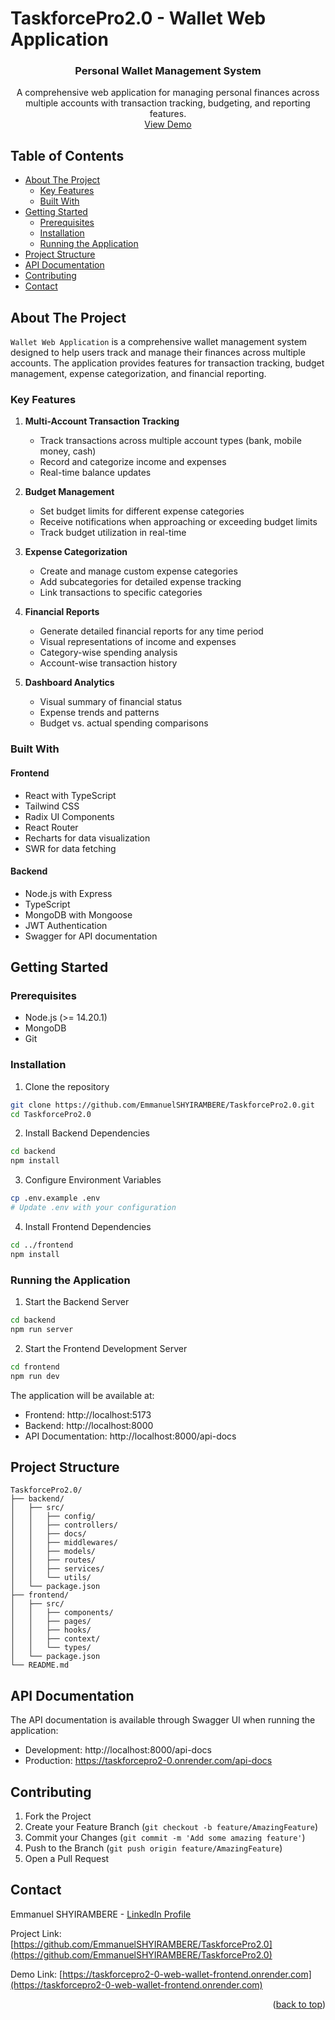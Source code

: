 # TaskforcePro2.0 - Wallet Web Application

<a name="readme-top"></a>

<div align="center">
  <h3>Personal Wallet Management System</h3>
  <p>
    A comprehensive web application for managing personal finances across multiple accounts with transaction tracking, budgeting, and reporting features.
    <br />
    <a href="https://taskforcepro2-0-web-wallet-frontend.onrender.com">View Demo</a>
  </p>
</div>

## Table of Contents

- [About The Project](#about-the-project)
  - [Key Features](#key-features)
  - [Built With](#built-with)
- [Getting Started](#getting-started)
  - [Prerequisites](#prerequisites)
  - [Installation](#installation)
  - [Running the Application](#running-the-application)
- [Project Structure](#project-structure)
- [API Documentation](#api-documentation)
- [Contributing](#contributing)
- [Contact](#contact)

## About The Project

`Wallet Web Application` is a comprehensive wallet management system designed to help users track and manage their finances across multiple accounts. The application provides features for transaction tracking, budget management, expense categorization, and financial reporting.

### Key Features

1. **Multi-Account Transaction Tracking**

   - Track transactions across multiple account types (bank, mobile money, cash)
   - Record and categorize income and expenses
   - Real-time balance updates

2. **Budget Management**

   - Set budget limits for different expense categories
   - Receive notifications when approaching or exceeding budget limits
   - Track budget utilization in real-time

3. **Expense Categorization**

   - Create and manage custom expense categories
   - Add subcategories for detailed expense tracking
   - Link transactions to specific categories

4. **Financial Reports**

   - Generate detailed financial reports for any time period
   - Visual representations of income and expenses
   - Category-wise spending analysis
   - Account-wise transaction history

5. **Dashboard Analytics**
   - Visual summary of financial status
   - Expense trends and patterns
   - Budget vs. actual spending comparisons

### Built With

#### Frontend

- React with TypeScript
- Tailwind CSS
- Radix UI Components
- React Router
- Recharts for data visualization
- SWR for data fetching

#### Backend

- Node.js with Express
- TypeScript
- MongoDB with Mongoose
- JWT Authentication
- Swagger for API documentation

## Getting Started

### Prerequisites

- Node.js (>= 14.20.1)
- MongoDB
- Git

### Installation

1. Clone the repository

```bash
git clone https://github.com/EmmanuelSHYIRAMBERE/TaskforcePro2.0.git
cd TaskforcePro2.0
```

2. Install Backend Dependencies

```bash
cd backend
npm install
```

3. Configure Environment Variables

```bash
cp .env.example .env
# Update .env with your configuration
```

4. Install Frontend Dependencies

```bash
cd ../frontend
npm install
```

### Running the Application

1. Start the Backend Server

```bash
cd backend
npm run server
```

2. Start the Frontend Development Server

```bash
cd frontend
npm run dev
```

The application will be available at:

- Frontend: http://localhost:5173
- Backend: http://localhost:8000
- API Documentation: http://localhost:8000/api-docs

## Project Structure

```
TaskforcePro2.0/
├── backend/
│   ├── src/
│   │   ├── config/
│   │   ├── controllers/
│   │   ├── docs/
│   │   ├── middlewares/
│   │   ├── models/
│   │   ├── routes/
│   │   ├── services/
│   │   └── utils/
│   └── package.json
├── frontend/
│   ├── src/
│   │   ├── components/
│   │   ├── pages/
│   │   ├── hooks/
│   │   ├── context/
│   │   └── types/
│   └── package.json
└── README.md
```

## API Documentation

The API documentation is available through Swagger UI when running the application:

- Development: http://localhost:8000/api-docs
- Production: https://taskforcepro2-0.onrender.com/api-docs

## Contributing

1. Fork the Project
2. Create your Feature Branch (`git checkout -b feature/AmazingFeature`)
3. Commit your Changes (`git commit -m 'Add some amazing feature'`)
4. Push to the Branch (`git push origin feature/AmazingFeature`)
5. Open a Pull Request

## Contact

Emmanuel SHYIRAMBERE - [LinkedIn Profile](https://www.linkedin.com/in/emashyirambere/)

Project Link: [https://github.com/EmmanuelSHYIRAMBERE/TaskforcePro2.0](https://github.com/EmmanuelSHYIRAMBERE/TaskforcePro2.0)

Demo Link: [https://taskforcepro2-0-web-wallet-frontend.onrender.com](https://taskforcepro2-0-web-wallet-frontend.onrender.com)

<p align="right">(<a href="#readme-top">back to top</a>)</p>
